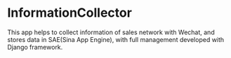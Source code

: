 InformationCollector
====================

This app helps to collect information of sales network with Wechat, and stores data in SAE(Sina App Engine), with full management developed with Django framework.
